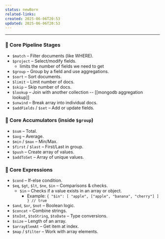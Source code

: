 ```yaml
---
status: newBorn
related-links: 
created: 2025-06-06T20:53
updated: 2025-06-06T20:53
---
```

---

### 🔁 Core Pipeline Stages

- `$match` – Filter documents (like WHERE).
- `$project` – Select/modify fields. 
	- limits the number of fields we need to get
- `$group` – Group by a field and use aggregations.
- `$sort` – Sort documents.
- `$limit` – Limit number of docs.
- `$skip` – Skip number of docs.
- `$lookup` – Join with another collection -- [[mongodb aggregation lookup]]
- `$unwind` – Break array into individual docs.
- `$addFields` / `$set` – Add or update fields.

### 🧮 Core Accumulators (inside `$group`)

- `$sum` – Total.
- `$avg` – Average.
- `$min` / `$max` – Min/Max.
- `$first` / `$last` – First/Last in group.
- `$push` – Create array of values.
- `$addToSet` – Array of unique values.

### 🔧 Core Expressions

- `$cond` – If-else condition.
- `$eq`, `$gt`, `$lt`, `$ne`, `$in` – Comparisons & checks.
	- `$in` – Checks if a value exists in an array or object.
		- Example: `{ "$in": [ "apple", ["apple", "banana", "cherry"] ] } // true`
- `$and`, `$or`, `$not` – Boolean logic.
- `$concat` – Combine strings.
- `$toInt`, `$toString`, `$toDate` – Type conversions.
- `$size` – Length of an array.
- `$arrayElemAt` – Get item at index.
- `$map` / `$filter` – Work with array elements.
